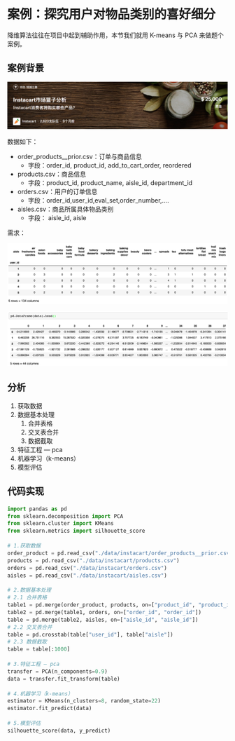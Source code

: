 # 案例：探究用户对物品类别的喜好细分

降维算法往往在项目中起到辅助作用，本节我们就用 K-means 与 PCA 来做题个案例。

## 案例背景

![image](../images/reduction/instacart.png)

数据如下：

- order_products\_\_prior.csv：订单与商品信息
  - 字段：order_id, product_id, add_to_cart_order, reordered
- products.csv：商品信息
  - 字段：product_id, product_name, aisle_id, department_id
- orders.csv：用户的订单信息
  - 字段：order_id,user_id,eval_set,order_number,….
- aisles.csv：商品所属具体物品类别
  - 字段： aisle_id, aisle

需求：

![image](../images/reduction/instacart效果.png)

![image](../images/reduction/instacartPCA结果.png)

## 分析

1. 获取数据
2. 数据基本处理
   1. 合并表格
   2. 交叉表合并
   3. 数据截取
3. 特征工程 — pca
4. 机器学习（k-means）
5. 模型评估

## 代码实现

```python
import pandas as pd
from sklearn.decomposition import PCA
from sklearn.cluster import KMeans
from sklearn.metrics import silhouette_score

# 1.获取数据
order_product = pd.read_csv("./data/instacart/order_products__prior.csv")
products = pd.read_csv("./data/instacart/products.csv")
orders = pd.read_csv("./data/instacart/orders.csv")
aisles = pd.read_csv("./data/instacart/aisles.csv")

# 2.数据基本处理
# 2.1 合并表格
table1 = pd.merge(order_product, products, on=["product_id", "product_id"])
table2 = pd.merge(table1, orders, on=["order_id", "order_id"])
table = pd.merge(table2, aisles, on=["aisle_id", "aisle_id"])
# 2.2 交叉表合并
table = pd.crosstab(table["user_id"], table["aisle"])
# 2.3 数据截取
table = table[:1000]

# 3.特征工程 — pca
transfer = PCA(n_components=0.9)
data = transfer.fit_transform(table)

# 4.机器学习（k-means）
estimator = KMeans(n_clusters=8, random_state=22)
estimator.fit_predict(data)

# 5.模型评估
silhouette_score(data, y_predict)
```
